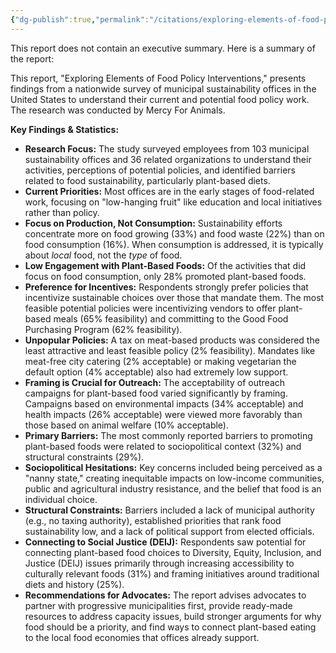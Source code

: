 ```yaml
---
{"dg-publish":true,"permalink":"/citations/exploring-elements-of-food-policy-interventions-mercy-for-animals/","created":"2025-10-23T17:42:45.704+01:00","updated":"2025-10-23T17:42:45.704+01:00"}
---
```



This report does not contain an executive summary. Here is a summary of the report:

This report, "Exploring Elements of Food Policy Interventions," presents findings from a nationwide survey of municipal sustainability offices in the United States to understand their current and potential food policy work. The research was conducted by Mercy For Animals.

**Key Findings & Statistics:**

*   **Research Focus:** The study surveyed employees from 103 municipal sustainability offices and 36 related organizations to understand their activities, perceptions of potential policies, and identified barriers related to food sustainability, particularly plant-based diets.
*   **Current Priorities:** Most offices are in the early stages of food-related work, focusing on "low-hanging fruit" like education and local initiatives rather than policy.
*   **Focus on Production, Not Consumption:** Sustainability efforts concentrate more on food growing (33%) and food waste (22%) than on food consumption (16%). When consumption is addressed, it is typically about *local* food, not the *type* of food.
*   **Low Engagement with Plant-Based Foods:** Of the activities that did focus on food consumption, only 28% promoted plant-based foods.
*   **Preference for Incentives:** Respondents strongly prefer policies that incentivize sustainable choices over those that mandate them. The most feasible potential policies were incentivizing vendors to offer plant-based meals (65% feasibility) and committing to the Good Food Purchasing Program (62% feasibility).
*   **Unpopular Policies:** A tax on meat-based products was considered the least attractive and least feasible policy (2% feasibility). Mandates like meat-free city catering (2% acceptable) or making vegetarian the default option (4% acceptable) also had extremely low support.
*   **Framing is Crucial for Outreach:** The acceptability of outreach campaigns for plant-based food varied significantly by framing. Campaigns based on environmental impacts (34% acceptable) and health impacts (26% acceptable) were viewed more favorably than those based on animal welfare (10% acceptable).
*   **Primary Barriers:** The most commonly reported barriers to promoting plant-based foods were related to sociopolitical context (32%) and structural constraints (29%).
*   **Sociopolitical Hesitations:** Key concerns included being perceived as a "nanny state," creating inequitable impacts on low-income communities, public and agricultural industry resistance, and the belief that food is an individual choice.
*   **Structural Constraints:** Barriers included a lack of municipal authority (e.g., no taxing authority), established priorities that rank food sustainability low, and a lack of political support from elected officials.
*   **Connecting to Social Justice (DEIJ):** Respondents saw potential for connecting plant-based food choices to Diversity, Equity, Inclusion, and Justice (DEIJ) issues primarily through increasing accessibility to culturally relevant foods (31%) and framing initiatives around traditional diets and history (25%).
*   **Recommendations for Advocates:** The report advises advocates to partner with progressive municipalities first, provide ready-made resources to address capacity issues, build stronger arguments for why food should be a priority, and find ways to connect plant-based eating to the local food economies that offices already support.
